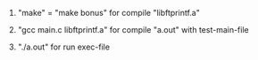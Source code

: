 1) "make" = "make bonus" for compile "libftprintf.a"

2) "gcc main.c libftprintf.a" for compile "a.out" with test-main-file

3) "./a.out" for run exec-file
